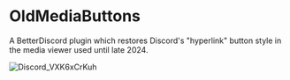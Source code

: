 # OldMediaButtons
 A BetterDiscord plugin which restores Discord's "hyperlink" button style in the media viewer used until late 2024.

![Discord_VXK6xCrKuh](https://github.com/user-attachments/assets/b4be8ac8-adbc-45ad-a9b4-fbd07695caa7)
